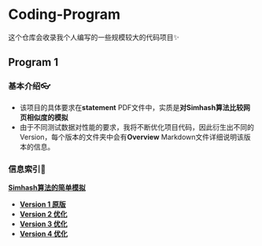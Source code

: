 # Coding-Program
这个仓库会收录我个人编写的一些规模较大的代码项目✨
## Program 1
### 基本介绍👓
* 该项目的具体要求在**statement** PDF文件中，实质是**对Simhash算法比较网页相似度的模拟**
* 由于不同测试数据对性能的要求，我将不断优化项目代码，因此衍生出不同的Version，每个版本的文件夹中会有**Overview** Markdown文件详细说明该版本的信息。
### 信息索引🚩
**[Simhash算法的简单模拟](https://github.com/MossDream/Coding-Program/tree/main/Program1)**
* **[Version 1 原版](https://github.com/MossDream/Coding-Program/tree/main/Program1/Version1)**
* **[Version 2 优化](https://github.com/MossDream/Coding-Program/tree/main/Program1/Version2)**
* **[Version 3 优化](https://github.com/MossDream/Coding-Program/tree/main/Program1/Version3)**
* **[Version 4 优化](https://github.com/MossDream/Coding-Program/tree/main/Program1/Version4)**
